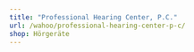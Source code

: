 ```yaml
---
title: "Professional Hearing Center, P.C."
url: /wahoo/professional-hearing-center-p-c/
shop: Hörgeräte
---
```

